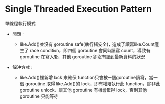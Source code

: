 # Single Threaded Execution Pattern
單線程執行模式

* 問題 :
    * like.Add()並沒有 goroutine safe(執行緒安全)，造成了讀寫like.Count產生了 race condition，即四個 goroutine 會同時讀寫 count，導致有 goroutine 在寫入後，其他 goroutine 卻沒有讀到最新資料的狀況

* 解決方式 :
    * like.Add()裡新增 lock 來確保 function只會被一個goroutine讀寫，當一個 goroutine 取得 like.Add()的 lock，即有權限執行此 function，除非此 goroutine unlock，讓其他 goroutine 有機會取得 lock，否則其他 goroutine 只能等待

